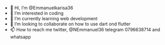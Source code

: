 - 👋 Hi, I’m @Emmanuelkarisa36
- 👀 I’m interested in coding
- 🌱 I’m currently learning web development
- 💞️ I’m looking to collaborate on how to use dart ond flutter
- 📫 How to reach me twitter, @NEmmanuel36 telegram 0796638714 and whatsapp

<!---
Emmanuelkarisa36/Emmanuelkarisa36 is a ✨ special ✨ repository because its `README.md` (this file) appears on your GitHub profile.
You can click the Preview link to take a look at your changes.
--->
